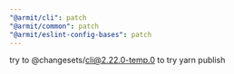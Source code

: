 ```yaml
---
"@armit/cli": patch
"@armit/common": patch
"@armit/eslint-config-bases": patch
---
```


try to @changesets/cli@2.22.0-temp.0 to try yarn publish
